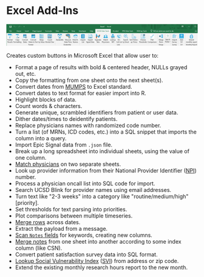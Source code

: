 # Excel Add-Ins

![image info](./pictures/toolbar.png) 

Creates custom buttons in Microsoft Excel that allow user to:
* Format a page of results with bold & centered header, NULLs grayed out, etc.
* Copy the formatting from one sheet onto the next sheet(s).
* Convert dates from [MUMPS](https://en.wikipedia.org/wiki/MUMPS) to Excel standard.
* Convert dates to text format for easier import into R.
* Highlight blocks of data.
* Count words & characters.
* Generate unique, scrambled identifiers from patient or user data.
* Dither dates/times to deidentify patients.
* Replace physicians names with randomized code number.
* Turn a list (of MRNs, ICD codes, etc.) into a SQL snippet that imports the column into a query.
* Import Epic Signal data from `.json` file.
* Break up a long spreadsheet into individual sheets, using the value of one column.
* [Match physicians](./help%20files/MatchPhysicians/MatchPhysicians.md) on two separate sheets.
* Look up provider information from their National Provider Identifier ([NPI](https://www.cms.gov/priorities/key-initiatives/burden-reduction/administrative-simplification/unique-identifiers/npis)) number.
* Process a physician oncall list into SQL code for import.
* Search UCSD Blink for provider names using email addresses.
* Turn text like "2-3 weeks" into a category like "routine/medium/high" [priority].
* Set thresholds for text parsing into priorities.
* Plot comparisons between multiple timeseries.
* [Merge rows](./help%20files/MergeRows/MergeRows.md) across dates.
* Extract the payload from a message.
* [Scan `Notes` fields](./help%20files/SearchNotes/SearchNotes.md) for keywords, creating new columns.
* [Merge notes](./help%20files/MergeNotes/MergeNotes.md) from one sheet into another according to some index column (like CSN).
* Convert patient satisfaction survey data into SQL format.
* [Lookup Social Vulnerability Index](./help%20files/SVI/SVI.md) ([SVI](https://www.atsdr.cdc.gov/placeandhealth/svi/index.html)) from address or zip code.
* Extend the existing monthly research hours report to the new month.
